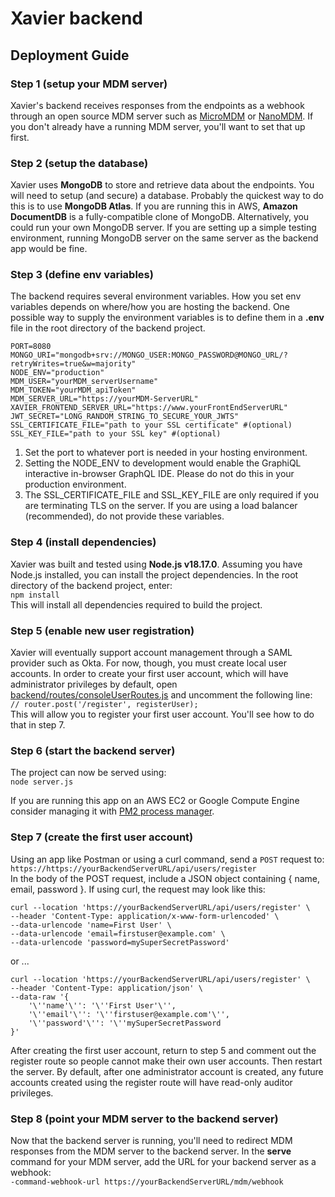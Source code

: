 # Xavier backend

## Deployment Guide

### Step 1 (setup your MDM server)
Xavier's backend receives responses from the endpoints as a webhook through an open source MDM server such as [MicroMDM](https://micromdm.io) or [NanoMDM](https://github.com/micromdm/nanomdm). If you don't already have a running MDM server, you'll want to set that up first.

### Step 2 (setup the database)
Xavier uses **MongoDB** to store and retrieve data about the endpoints. You will need to setup (and secure) a database. Probably the quickest way to do this is to use **MongoDB Atlas**. If you are running this in AWS, **Amazon DocumentDB** is a fully-compatible clone of MongoDB. Alternatively, you could run your own MongoDB server. If you are setting up a simple testing environment, running MongoDB server on the same server as the backend app would be fine.

### Step 3 (define env variables)
The backend requires several environment variables. How you set env variables depends on where/how you are hosting the backend. One possible way to supply the environment variables is to define them in a **.env** file in the root directory of the backend project.
```
PORT=8080
MONGO_URI="mongodb+srv://MONGO_USER:MONGO_PASSWORD@MONGO_URL/?retryWrites=true&w=majority"
NODE_ENV="production"
MDM_USER="yourMDM_serverUsername"
MDM_TOKEN="yourMDM_apiToken"
MDM_SERVER_URL="https://yourMDM-ServerURL"
XAVIER_FRONTEND_SERVER_URL="https://www.yourFrontEndServerURL"
JWT_SECRET="LONG_RANDOM_STRING_TO_SECURE_YOUR_JWTS"
SSL_CERTIFICATE_FILE="path to your SSL certificate" #(optional)
SSL_KEY_FILE="path to your SSL key" #(optional)
```

1. Set the port to whatever port is needed in your hosting environment.
2. Setting the NODE_ENV to development would enable the GraphiQL interactive in-browser GraphQL IDE. Please do not do this in your production environment.
3. The SSL_CERTIFICATE_FILE and SSL_KEY_FILE are only required if you are terminating TLS on the server. If you are using a load balancer (recommended), do not provide these variables.

### Step 4 (install dependencies)
Xavier was built and tested using **Node.js v18.17.0**. Assuming you have Node.js installed, you can install the project dependencies. In the root directory of the backend project, enter:\
`npm install` \
This will install all dependencies required to build the project.

### Step 5 (enable new user registration)
Xavier will eventually support account management through a SAML provider such as Okta. For now, though, you must create local user accounts. In order to create your first user account, which will have administrator privileges by default, open [backend/routes/consoleUserRoutes.js](https://github.com/jefferyabbott/Xavier/blob/main/backend/routes/consoleUserRoutes.js) and uncomment the following line:\
```// router.post('/register', registerUser);```\
This will allow you to register your first user account. You'll see how to do that in step 7.

### Step 6 (start the backend server)
The project can now be served using:\
`node server.js`

If you are running this app on an AWS EC2 or Google Compute Engine consider managing it with [PM2 process manager](https://pm2.keymetrics.io).

### Step 7 (create the first user account)
Using an app like Postman or using a curl command, send a `POST` request to:\
`https://https://yourBackendServerURL/api/users/register`\
In the body of the POST request, include a JSON object containing { name, email, password }. If using curl, the request may look like this:
```
curl --location 'https://yourBackendServerURL/api/users/register' \
--header 'Content-Type: application/x-www-form-urlencoded' \
--data-urlencode 'name=First User' \
--data-urlencode 'email=firstuser@example.com' \
--data-urlencode 'password=mySuperSecretPassword'
```
or ...
```
curl --location 'https://yourBackendServerURL/api/users/register' \
--header 'Content-Type: application/json' \
--data-raw '{
    '\''name'\'': '\''First User'\'',
    '\''email'\'': '\''firstuser@example.com'\'',
    '\''password'\'': '\''mySuperSecretPassword
}'
```

After creating the first user account, return to step 5 and comment out the register route so people cannot make their own user accounts. Then restart the server. By default, after one administrator account is created, any future accounts created using the register route will have read-only auditor privileges.

### Step 8 (point your MDM server to the backend server)
Now that the backend server is running, you'll need to redirect MDM responses from the MDM server to the backend server. In the **serve** command for your MDM server, add the URL for your backend server as a webhook:\
`-command-webhook-url https://yourBackendServerURL/mdm/webhook
`
